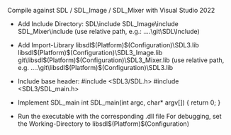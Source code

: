 Compile against SDL / SDL_Image / SDL_Mixer with Visual Studio 2022

 - Add Include Directory:
   SDL\include
   SDL_Image\include
   SDL_Mixer\include
   (use relative path, e.g.: ..\..\git\SDL\Include)

 - Add Import-Library
   libsdl\$(Platform)\$(Configuration)\SDL3.lib
   libsdl\$(Platform)\$(Configuration)\SDL3_Image.lib
   git\libsdl\$(Platform)\$(Configuration)\SDL3_Mixer.lib
   (use relative path, e.g. ..\..\git\libsdl\$(Platform)\$(Configuration)\SDL3.lib

 - Include base header:
   #include <SDL3/SDL.h>
   #include <SDL3/SDL_main.h>
 
 - Implement SDL_main
   int SDL_main(int argc, char* argv[])
   {
      return 0;
   }
   
 - Run the executable with the corresponding .dll file
   For debugging, set the Working-Directory to libsdl\$(Platform)\$(Configuration)
